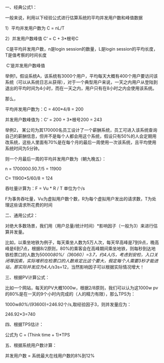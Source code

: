 一、经典公式1：

   一般来说，利用以下经验公式进行估算系统的平均并发用户数和峰值数据

 

  1）平均并发用户数为 C = nL/T

  2）并发用户数峰值 C‘ = C + 3*根号C

​    C是平均并发用户数，n是login session的数量，L是login session的平均长度，T是值考察的时间长度

​    C’是并发用户数峰值

 

  举例1，假设系统A，该系统有3000个用户，平均每天大概有400个用户要访问该系统（可以从系统日志从获得），对于一个典型用户来说，一天之内用户从登陆到退出的平均时间为4小时，而在一天之内，用户只有在8小时之内会使用该系统。

  那么，

  平均并发用户数为：C = 400*4/8 = 200

  并发用户数峰值为：C‘ = 200 + 3*根号200 = 243


  

  举例2， 某公司为其170000名员工设计了一个薪酬系统，员工可进入该系统查询自己的薪酬信息，但并不是每个人都会用这个系统，假设只有50%的人会定期用改系统，这些人里面有70%是在每个月的最后一周使用一次该系统，且平均使用系统时间为5分钟。

  则一个月最后一周的平均并发用户数为（朝九晚五）：

  n = 170000*0.5*0.7/5 = 11900

  C= 11900*5/60/8 = 124

 

  吞吐量计算为：F = Vu * R / T 单位为个/s

​    F为事务吞吐量，Vu为虚拟用户数个数，R为每个虚拟用户发出的请求数，T为处理这些请求所花费的时间

 

二、通用公式2：

  对绝大多数场景，我们用（用户总量/统计时间）*影响因子（一般为3）来进行估算并发量。

  比如，以乘坐地铁为例子，每天乘坐人数为5万人次，每天早高峰是7到9点，晚高峰是6到7点，根据8/2原则，80%的乘客会在高峰期间乘坐地铁，则每秒到达地铁检票口的人数为50000*80%/（3*60*60）=3.7，约4人/S，考虑到安检，入口关闭等因素，实际堆积在检票口的人数肯定比这个要大，假定每个人需要3秒才能进站，那实际并发应为4人/s*3s=12，当然影响因子可以根据实际情况增大！

 

三、根据PV计算公式：

  比如一个网站，每天的PV大概1000w，根据2/8原则，我们可以认为这1000w pv的80%是在一天的9个小时内完成的（人的精力有限），那么TPS为：

  1000w*80%/(9*3600)=246.92个/s,取经验因子3，则并发量应为：

  246.92*3=740


  

四、根据TPS估计：

   公式为 C = (Think time + 1)*TPS


  

五、根据系统用户数计算：

   并发用户数 = 系统最大在线用户数的8%到12%

 